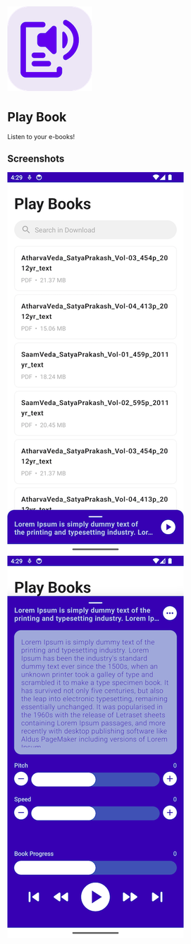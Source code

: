 ![alt text](https://github.com/Singularity-Coder/Instant-SQLite/blob/main/assets/logo192.png)
# Play Book
Listen to your e-books!

## Screenshots
![alt text](https://github.com/Singularity-Coder/Instant-SQLite/blob/main/assets/sc1.png)
![alt text](https://github.com/Singularity-Coder/Instant-SQLite/blob/main/assets/sc2.png)